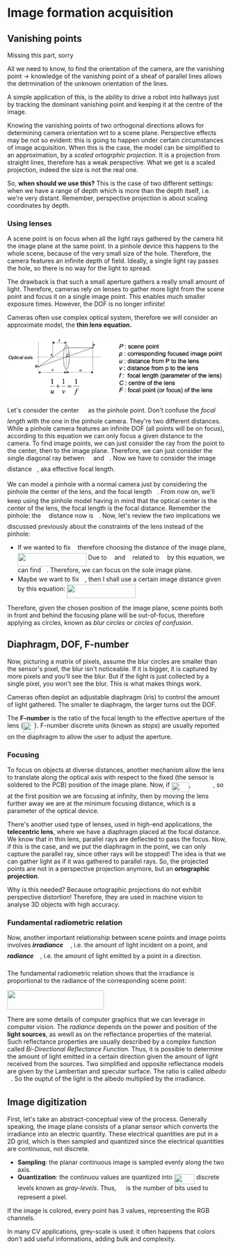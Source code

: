 # Image formation acquisition

## Vanishing points

Missing this part, sorry

All we need to know, to find the orientation of the camera, are the vanishing point -> knowledge of the vanishing point of a sheaf of parallel lines allows the detrmination of the unknown orientation of the lines.

A simple application of this, is the ability to drive a robot into hallways just by tracking the dominant vanishing point and keeping it at the centre of the image.

Knowing the vanishing points of two orthogonal directions allows for determining camera orientation wrt to a scene plane. Perspective effects may be not so evident: this is going to happen under certain circumstances of image acquisition. When this is the case, the model can be simplified to an approximation, by a *scaled ortogrphic projection*. It is a projection from straight lines, therefore has a weak perspective. What we get is a scaled projection, indeed the size is not the real one.

So, **when should we use this?** This is the case of two different settings: when we have a range of depth which is more than the depth itself, i.e. we're very distant. Remember, perspective projection is about scaling coordinates by depth. 

### Using lenses

A scene point is on focus when all the light rays gathered by the camera hit the image plane at the same point. In a pinhole device this happens to the whole scene, because of the very small size of the hole. Therefore, the camera features an infinite depth of field. Ideally, a single light ray passes the hole, so there is no way for the light to spread.

The drawback is that such a small aperture gathers a really small amount of light. Therefore, cameras rely on lenses to gather more light from the scene point and focus it on a single image point. This enables much smaller exposure times. However, the DOF is no longer infinite!

Cameras often use complex optical system, therefore we will consider an approximate model, the **thin lens equation.**

### ![Screenshot 2020-10-01 at 12.12.04](./res/thin-lens.png)

Let's consider the center <img src="svgs/9b325b9e31e85137d1de765f43c0f8bc.svg?invert_in_darkmode" align=middle width=12.924780000000005pt height=22.46574pt/> as the pinhole point. Don't confuse the *focal length* with the one in the pinhole camera. They're two different distances. While a pinhole camera features an infinite DOF (all points will be on focus), according to this equation we can only focus a given distance to the camera. To find image points, we can just consider the ray from the point to the center, then to the image plane. Therefore, we can just consider the single diagonal ray betwen <img src="svgs/df5a289587a2f0247a5b97c1e8ac58ca.svg?invert_in_darkmode" align=middle width=12.836835000000004pt height=22.46574pt/> and <img src="svgs/2ec6e630f199f589a2402fdf3e0289d5.svg?invert_in_darkmode" align=middle width=8.270625000000004pt height=14.155350000000013pt/>. Now we have to consider the image distance <img src="svgs/6c4adbc36120d62b98deef2a20d5d303.svg?invert_in_darkmode" align=middle width=8.557890000000002pt height=14.155350000000013pt/>, aka effective focal length. 

We can model a pinhole with a normal camera just by considering the pinhole the center of the lens, and the focal length <img src="svgs/6c4adbc36120d62b98deef2a20d5d303.svg?invert_in_darkmode" align=middle width=8.557890000000002pt height=14.155350000000013pt/>. From now on, we'll keep using the pinhole model having in mind that the optical center is the center of the lens, the focal length is the focal distance. Remember the pinhole: the <img src="svgs/190083ef7a1625fbc75f243cffb9c96d.svg?invert_in_darkmode" align=middle width=9.817500000000004pt height=22.831379999999992pt/> distance now is <img src="svgs/6c4adbc36120d62b98deef2a20d5d303.svg?invert_in_darkmode" align=middle width=8.557890000000002pt height=14.155350000000013pt/>. Now, let's review the two implications we discussed previously about the constraints of the lens instead of the pinhole:

- If we wanted to fix <img src="svgs/6c4adbc36120d62b98deef2a20d5d303.svg?invert_in_darkmode" align=middle width=8.557890000000002pt height=14.155350000000013pt/> therefore choosing the distance of the image plane, <img src="svgs/acab45039ec9ec9e0beb266a2f3cb92b.svg?invert_in_darkmode" align=middle width=158.16602999999998pt height=30.648420000000016pt/> Due to <img src="svgs/6dbb78540bd76da3f1625782d42d6d16.svg?invert_in_darkmode" align=middle width=9.410280000000004pt height=14.155350000000013pt/> and <img src="svgs/6c4adbc36120d62b98deef2a20d5d303.svg?invert_in_darkmode" align=middle width=8.557890000000002pt height=14.155350000000013pt/> related to <img src="svgs/190083ef7a1625fbc75f243cffb9c96d.svg?invert_in_darkmode" align=middle width=9.817500000000004pt height=22.831379999999992pt/> by this equation, we can find <img src="svgs/6dbb78540bd76da3f1625782d42d6d16.svg?invert_in_darkmode" align=middle width=9.410280000000004pt height=14.155350000000013pt/>. Therefore, we can focus on the sole image plane.
- Maybe we want to fix <img src="svgs/6dbb78540bd76da3f1625782d42d6d16.svg?invert_in_darkmode" align=middle width=9.410280000000004pt height=14.155350000000013pt/>, then I shall use a certain image distance given by this equation: <img src="svgs/3c5b30f01f2c2c68ac6e14d7a54aecfb.svg?invert_in_darkmode" align=middle width=158.09672999999998pt height=30.648420000000016pt/>

Therefore, given the chosen position of the image plane, scene points both in front and behind the focusing plane will be out-of-focus, therefore applying as circles, known as *blur circles* or *circles of confusion*.

## Diaphragm, DOF, F-number

Now, picturing a matrix of pixels, assume the blur circles are smaller than the sensor's pixel, the blur isn't noticeable. If it is bigger, it is captured by more pixels and you'll see the blur. But if the light is just collected by a single pixel, you won't see the blur. This is what makes things work. 

Cameras often deplot an adjustable diaphragm (iris) to control the amount of light gathered. The smaller te diaphragm, the larger turns out the DOF. 

The **F-number** is the ratio of the focal length to the effective aperture of the lens (<img src="svgs/4a8e8ac75740191f30de190647f06299.svg?invert_in_darkmode" align=middle width=26.59272pt height=24.65759999999998pt/>). F-number discrete units (known as *stops*) are usually reported on the diaphragm to allow the user to adjust the aperture. 

### Focusing

To focus on objects at diverse distances, another mechanism allow the lens to translate along the optical axis with respect to the fixed (the sensor is soldered to the PCB) position of the image plane. Now, if <img src="svgs/663bad4104466deb2a34673a32142487.svg?invert_in_darkmode" align=middle width=40.293pt height=22.831379999999992pt/>, <img src="svgs/33e9360bdccd1daf8c0e507dda7c20ef.svg?invert_in_darkmode" align=middle width=47.766345pt height=14.155350000000013pt/>, so at the first position we are focusing at infinity, then by moving the lens further away we are at the minimum focusing distance, which is a parameter of the optical device. 

There's another used type of lenses, used in high-end applications, the **telecentric lens**, where we have a diaphragm placed at the focal distance. We know that in thin lens, parallel rays are deflected to pass the focus. Now, if this is the case, and we put the diaphragm in the point, we can only capture the parallel ray, since other rays will be stopped! The idea is that we can gather light as if it was gathered to parallel rays. So, the projected points are not in a perspective projection anymore, but an **ortographic projection**. 

Why is this needed? Because ortographic projections do not exhibit perspective distortion! Therefore, they are used in machine vision to analyse 3D objects with high accuracy. 

### Fundamental radiometric relation

Now, another important relationship between scene points and image points involves ***irradiance*** <img src="svgs/84df98c65d88c6adf15d4645ffa25e47.svg?invert_in_darkmode" align=middle width=13.082190000000004pt height=22.46574pt/>, i.e. the amount of light incident on a point, and ***radiance*** <img src="svgs/ddcb483302ed36a59286424aa5e0be17.svg?invert_in_darkmode" align=middle width=11.187330000000003pt height=22.46574pt/>, i.e. the amount of light emitted by a point in a direction.

The fundamental radiometric relation shows that the irradiance is proportional to the radiance of the corresponding scene point:

<img src="svgs/e5d7a35e9979da6aa38922d0e33e7002.svg?invert_in_darkmode" align=middle width=221.879955pt height=44.51171999999999pt/>

There are some details of computer graphics that we can leverage in computer vision. The *radiance* depends on the power and position of the **light sources**, as wewll as on the reflectance properties of the material. Such reflectance properties are usually described by a complex function called *Bi-Directional Reflectance Function*. Thus, it is possible to determine the amount of light emitted in a certain direction given the amount of light received from the sources. Two simplified and opposite reflectance models are given by the Lambertian and specular surface. The ratio is called *albedo* <img src="svgs/6dec54c48a0438a5fcde6053bdb9d712.svg?invert_in_darkmode" align=middle width=8.498985000000003pt height=14.155350000000013pt/>. So the ouptut of the light is the albedo multiplied by the irradiance. 

## Image digitization

First, let's take an abstract-conceptual view of the process. Generally speaking, the image plane consists of a planar sensor which converts the irradiance into an electric quantity. These electrical quantities are put in a 2D grid, which is then sampled and quantized since the electrical quantities are continuous, not discrete. 

- **Sampling**: the planar continuous image is sampled evenly along the two axis.
- **Quantization**: the continuou values are quantized into <img src="svgs/508ef3789329323572163a12f7a595ce.svg?invert_in_darkmode" align=middle width=47.030115pt height=22.831379999999992pt/> discrete levels known as *gray-levels*. Thus, <img src="svgs/0e51a2dede42189d77627c4d742822c3.svg?invert_in_darkmode" align=middle width=14.433210000000003pt height=14.155350000000013pt/> is the number of bits used to represent a pixel. 

If the image is colored, every point has 3 values, representing the RGB channels. 

In many CV applications, grey-scale is used: it often happens that colors don't add useful informations, adding bulk and complexity.































